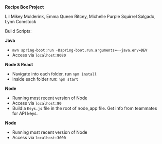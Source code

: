 **Recipe Box Project** 

Lil Mikey Mulderink, Emma Queen Ritcey, Michelle Purple Squirrel Salgado, Lynn Comstock


Build Scripts:

**Java**
- `mvn spring-boot:run -Dspring-boot.run.arguments=--java.env=DEV`
- Access via `localhost:8080`


**Node & React**
- Navigate into each folder, run `npm install`
- Inside each folder run: `npm start`

**Node**
- Running most recent version of Node
- Access via `localhost:80`
- Build a `Keys.js` file in the root of node_app file. Get info from teammates for API keys.

**Node**
- Running most recent version of Node
- Access via `localhost:3000`
